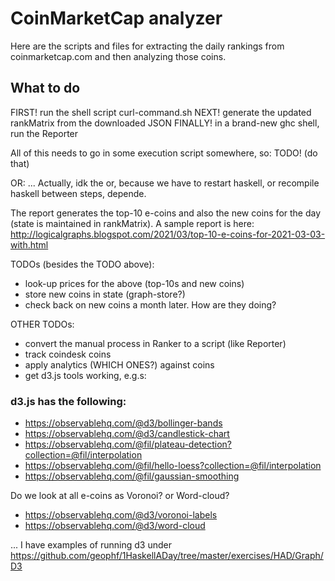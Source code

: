 # CoinMarketCap analyzer

Here are the scripts and files for extracting the daily rankings from
coinmarketcap.com and then analyzing those coins.

## What to do

FIRST! run the shell script curl-command.sh
NEXT! generate the updated rankMatrix from the downloaded JSON
FINALLY! in a brand-new ghc shell, run the Reporter

All of this needs to go in some execution script somewhere, so: TODO! (do that)

OR: ... Actually, idk the or, because we have to restart haskell, or recompile
haskell between steps, depende.

The report generates the top-10 e-coins and also the new coins for the day
(state is maintained in rankMatrix). A sample report is here:
http://logicalgraphs.blogspot.com/2021/03/top-10-e-coins-for-2021-03-03-with.html

TODOs (besides the TODO above):

* look-up prices for the above (top-10s and new coins)
* store new coins in state (graph-store?)
* check back on new coins a month later. How are they doing?

OTHER TODOs: 

* convert the manual process in Ranker to a script (like Reporter)
* track coindesk coins
* apply analytics (WHICH ONES?) against coins
* get d3.js tools working, e.g.s:

### d3.js has the following:

* https://observablehq.com/@d3/bollinger-bands
* https://observablehq.com/@d3/candlestick-chart
* https://observablehq.com/@fil/plateau-detection?collection=@fil/interpolation
* https://observablehq.com/@fil/hello-loess?collection=@fil/interpolation
* https://observablehq.com/@fil/gaussian-smoothing

Do we look at all e-coins as Voronoi? or Word-cloud?

* https://observablehq.com/@d3/voronoi-labels
* https://observablehq.com/@d3/word-cloud

... I have examples of running d3 under 
https://github.com/geophf/1HaskellADay/tree/master/exercises/HAD/Graph/D3
